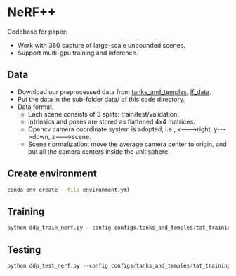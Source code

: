 # NeRF++
Codebase for paper: 
* Work with 360 capture of large-scale unbounded scenes.
* Support multi-gpu training and inference.

## Data
* Download our preprocessed data from [tanks_and_temples](https://drive.google.com/file/d/11KRfN91W1AxAW6lOFs4EeYDbeoQZCi87/view?usp=sharing), [lf_data](https://drive.google.com/file/d/1gsjDjkbTh4GAR9fFqlIDZ__qR9NYTURQ/view?usp=sharing).
* Put the data in the sub-folder data/ of this code directory.
* Data format. 
    * Each scene consists of 3 splits: train/test/validation. 
    * Intrinsics and poses are stored as flattened 4x4 matrices.
    * Opencv camera coordinate system is adopted, i.e., x--->right, y--->down, z--->scene.
    * Scene normalization: move the average camera center to origin, and put all the camera centers inside the unit sphere.

## Create environment
```bash
conda env create --file environment.yml
```

## Training
```python
python ddp_train_nerf.py --config configs/tanks_and_temples/tat_training_truck.txt
```

## Testing
```python
python ddp_test_nerf.py --config configs/tanks_and_temples/tat_training_truck.txt --render_splits test,camera_path
```